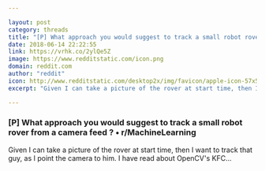 ```yaml
---

layout: post
category: threads
title: "[P] What approach you would suggest to track a small robot rover from a camera feed ?"
date: 2018-06-14 22:22:55
link: https://vrhk.co/2ylQe5Z
image: https://www.redditstatic.com/icon.png
domain: reddit.com
author: "reddit"
icon: http://www.redditstatic.com/desktop2x/img/favicon/apple-icon-57x57.png
excerpt: "Given I can take a picture of the rover at start time, then I want to track that guy, as I point the camera to him. I have read about OpenCV's KFC..."

---
```


### [P] What approach you would suggest to track a small robot rover from a camera feed ? • r/MachineLearning

Given I can take a picture of the rover at start time, then I want to track that guy, as I point the camera to him. I have read about OpenCV's KFC...
